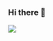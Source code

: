 ### Hi there 👋

<img src="https://img.shields.io/badge/Android-F7DF1E?style=flat-square&logo=Javascript&logoColor=white"/>
